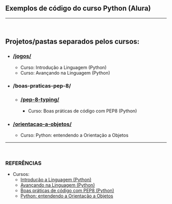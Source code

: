 ## Exemplos de código do curso Python (Alura)
---
<br>


## Projetos/pastas separados pelos cursos:
- ### [/jogos/](https://github.com/TomazWill/python-alura/tree/master/jogos)
  - Curso: Introdução a Linguagem (Python)
  - Curso: Avançando na Linguagem (Python)

- ### /boas-praticas-pep-8/
  - ### [/pep-8-typing/](https://github.com/TomazWill/python-alura/tree/master/boas-praticas-pep-8/pep-8-typing)
    - Curso: Boas práticas de código com PEP8 (Python)


- ### [/orientacao-a-objetos/](https://github.com/TomazWill/python-alura/tree/master/orientacao-a-objetos)
  - Curso: Python: entendendo a Orientação a Objetos


---
<br>


###	**REFERÊNCIAS**
- Cursos: <br>
  - [Introdução a Linguagem (Python)](https://cursos.alura.com.br/course/python-introducao-a-linguagem "Introdução a Linguagem (Python)")
  - [Avançando na Linguagem (Python)](https://cursos.alura.com.br/course/python-3-avancando-na-linguagem "Avançando na Linguagem (Python)")
  - [Boas práticas de código com PEP8 (Python)](https://cursos.alura.com.br/course/pep8-linters-python "Boas práticas de código com PEP8 (Python)")
  - [Python: entendendo a Orientação a Objetos](https://cursos.alura.com.br/course/python-3-intro-orientacao-objetos "Python: entendendo a Orientação a Objetos")